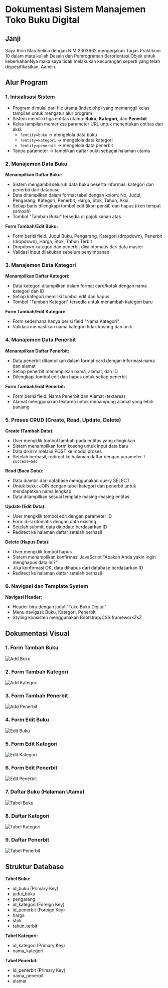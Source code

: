 # Dokumentasi Sistem Manajemen Toko Buku Digital

## Janji
Saya Ririn Marchelina dengan NIM 2303662 mengerjakan Tugas Praktikum 10 dalam mata kuliah Desain dan Pemrograman Berorientasi Objek untuk keberkahanNya maka saya tidak melakukan kecurangan seperti yang telah dispesifikasikan. Aamiin.

## Alur Program

### 1. Inisialisasi Sistem
- Program dimulai dari file utama (index.php) yang memanggil kelas tampilan untuk mengatur alur program
- Sistem memiliki tiga entitas utama: **Buku**, **Kategori**, dan **Penerbit**
- Kelas tampilan memeriksa parameter URL untuk menentukan entitas dan aksi:
  - `?entity=buku` → mengelola data buku
  - `?entity=kategori` → mengelola data kategori
  - `?entity=penerbit` → mengelola data penerbit
- Tanpa parameter → tampilkan daftar buku sebagai halaman utama

### 2. Manajemen Data Buku
**Menampilkan Daftar Buku:**
- Sistem mengambil seluruh data buku beserta informasi kategori dan penerbit dari database
- Data ditampilkan dalam format tabel dengan kolom: No, Judul, Pengarang, Kategori, Penerbit, Harga, Stok, Tahun, Aksi
- Setiap baris dilengkapi tombol edit (ikon pensil) dan hapus (ikon tempat sampah)
- Tombol "Tambah Buku" tersedia di pojok kanan atas

**Form Tambah/Edit Buku:**
- Form berisi field: Judul Buku, Pengarang, Kategori (dropdown), Penerbit (dropdown), Harga, Stok, Tahun Terbit
- Dropdown kategori dan penerbit diisi otomatis dari data master
- Validasi input dilakukan sebelum penyimpanan

### 3. Manajemen Data Kategori
**Menampilkan Daftar Kategori:**
- Data kategori ditampilkan dalam format card/kotak dengan nama kategori dan ID
- Setiap kategori memiliki tombol edit dan hapus
- Tombol "Tambah Kategori" tersedia untuk menambah kategori baru

**Form Tambah/Edit Kategori:**
- Form sederhana hanya berisi field "Nama Kategori"
- Validasi memastikan nama kategori tidak kosong dan unik

### 4. Manajemen Data Penerbit
**Menampilkan Daftar Penerbit:**
- Data penerbit ditampilkan dalam format card dengan informasi nama dan alamat
- Setiap penerbit menampilkan nama, alamat, dan ID
- Dilengkapi tombol edit dan hapus untuk setiap penerbit

**Form Tambah/Edit Penerbit:**
- Form berisi field: Nama Penerbit dan Alamat (textarea)
- Alamat menggunakan textarea untuk menampung alamat yang lebih panjang

### 5. Proses CRUD (Create, Read, Update, Delete)
**Create (Tambah Data):**
- User mengklik tombol tambah pada entitas yang diinginkan
- Sistem menampilkan form kosong untuk input data baru
- Data dikirim melalui POST ke modul proses
- Setelah berhasil, redirect ke halaman daftar dengan parameter `?success=add`

**Read (Baca Data):**
- Data diambil dari database menggunakan query SELECT
- Untuk buku: JOIN dengan tabel kategori dan penerbit untuk mendapatkan nama lengkap
- Data ditampilkan sesuai template masing-masing entitas

**Update (Edit Data):**
- User mengklik tombol edit dengan parameter ID
- Form diisi otomatis dengan data existing
- Setelah submit, data diupdate berdasarkan ID
- Redirect ke halaman daftar setelah berhasil

**Delete (Hapus Data):**
- User mengklik tombol hapus
- Sistem menampilkan konfirmasi JavaScript "Apakah Anda yakin ingin menghapus data ini?"
- Jika konfirmasi OK, data dihapus dari database berdasarkan ID
- Redirect ke halaman daftar setelah berhasil

### 6. Navigasi dan Template System
**Navigasi Header:**
- Header biru dengan judul "Toko Buku Digital"
- Menu navigasi: Buku, Kategori, Penerbit
- Styling konsisten menggunakan Bootstrap/CSS frameworkZsZ

## Dokumentasi Visual

### 1. Form Tambah Buku
![Add Buku](https://github.com/user-attachments/assets/1580964b-ed41-4f09-bc13-0dd2ffb3cc97)

### 2. Form Tambah Kategori  
![Add Kategori](https://github.com/user-attachments/assets/f2db5d34-4ddf-41a8-bf11-e93fd755b1f7)

### 3. Form Tambah Penerbit
![Add Penerbit](https://github.com/user-attachments/assets/8973ab5a-5edd-439a-8bb7-edf7fa2f3fc4)

### 4. Form Edit Buku
![Edit Buku](https://github.com/user-attachments/assets/1e7a022e-80b8-489d-8968-f3b5c3be9b09)

### 5. Form Edit Kategori
![Edit Kategori](https://github.com/user-attachments/assets/af5d168e-1593-4d3a-84e3-66f3c9d21af7)

### 6. Form Edit Penerbit  
![Edit Penerbit](https://github.com/user-attachments/assets/7d1c02fd-7b0c-40d6-ae85-e597b73792d7)

### 7. Daftar Buku (Halaman Utama)
![Tabel Buku](https://github.com/user-attachments/assets/35d3ee63-c6e6-4e56-9078-55361d6d3138)

### 8. Daftar Kategori
![Tabel Kategori](https://github.com/user-attachments/assets/f9570dc8-bc80-4e83-ae55-2ca3b0a8f47f)

### 9. Daftar Penerbit
![Tabel Penerbit](https://github.com/user-attachments/assets/4c0ee3ff-bfce-4890-a6a3-76a404bd6a80)

## Struktur Database
**Tabel Buku:**
- id_buku (Primary Key)
- judul_buku
- pengarang  
- id_kategori (Foreign Key)
- id_penerbit (Foreign Key)
- harga
- stok
- tahun_terbit

**Tabel Kategori:**
- id_kategori (Primary Key)
- nama_kategori

**Tabel Penerbit:**
- id_penerbit (Primary Key)
- nama_penerbit
- alamat
